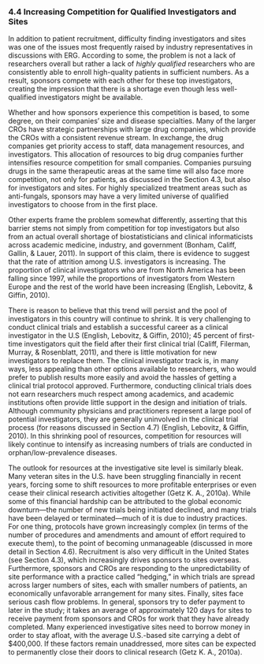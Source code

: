 ### 4.4 Increasing Competition for Qualified Investigators and Sites

In addition to patient recruitment, difficulty finding investigators and sites was one of the issues most frequently raised by industry representatives in discussions with ERG. According to some, the problem is not a lack of researchers overall but rather a lack of _highly qualified_ researchers who are consistently able to enroll high-quality patients in sufficient numbers. As a result, sponsors compete with each other for these top investigators, creating the impression that there is a shortage even though less well-qualified investigators might be available.

Whether and how sponsors experience this competition is based, to some degree, on their companies’ size and disease specialties. Many of the larger CROs have strategic partnerships with large drug companies, which provide the CROs with a consistent revenue stream. In exchange, the drug companies get priority access to staff, data management resources, and investigators. This allocation of resources to big drug companies further intensifies resource competition for small companies. Companies pursuing drugs in the same therapeutic areas at the same time will also face more competition, not only for patients, as discussed in the Section 4.3, but also for investigators and sites. For highly specialized treatment areas such as anti-fungals, sponsors may have a very limited universe of qualified investigators to choose from in the first place.

Other experts frame the problem somewhat differently, asserting that this barrier stems not simply from competition for top investigators but also from an actual overall shortage of biostatisticians and clinical informaticists across academic medicine, industry, and government (Bonham, Califf, Gallin, & Lauer, 2011). In support of this claim, there is evidence to suggest that the rate of attrition among U.S. investigators is increasing. The proportion of clinical investigators who are from North America has been falling since 1997, while the proportions of investigators from Western Europe and the rest of the world have been increasing (English, Lebovitz, & Giffin, 2010).

There is reason to believe that this trend will persist and the pool of investigators in this country will continue to shrink. It is very challenging to conduct clinical trials and establish a successful career as a clinical investigator in the U.S (English, Lebovitz, & Giffin, 2010); 45 percent of first-time investigators quit the field after their first clinical trial (Califf, Filerman, Murray, & Rosenblatt, 2011), and there is little motivation for new investigators to replace them. The clinical investigator track is, in many ways, less appealing than other options available to researchers, who would prefer to publish results more easily and avoid the hassles of getting a clinical trial protocol approved. Furthermore, conducting clinical trials does not earn researchers much respect among academics, and academic institutions often provide little support in the design and initiation of trials. Although community physicians and practitioners represent a large pool of potential investigators, they are generally uninvolved in the clinical trial process (for reasons discussed in Section 4.7) (English, Lebovitz, & Giffin, 2010). In this shrinking pool of resources, competition for resources will likely continue to intensify as increasing numbers of trials are conducted in orphan/low-prevalence diseases.

The outlook for resources at the investigative site level is similarly bleak. Many veteran sites in the U.S. have been struggling financially in recent years, forcing some to shift resources to more profitable enterprises or even cease their clinical research activities altogether (Getz K. A., 2010a). While some of this financial hardship can be attributed to the global economic downturn—the number of new trials being initiated declined, and many trials have been delayed or terminated—much of it is due to industry practices. For one thing, protocols have grown increasingly complex (in terms of the number of procedures and amendments and amount of effort required to execute them), to the point of becoming unmanageable (discussed in more detail in Section 4.6). Recruitment is also very difficult in the United States (see Section 4.3), which increasingly drives sponsors to sites overseas. Furthermore, sponsors and CROs are responding to the unpredictability of site performance with a practice called “hedging,” in which trials are spread across larger numbers of sites, each with smaller numbers of patients, an economically unfavorable arrangement for many sites. Finally, sites face serious cash flow problems. In general, sponsors try to defer payment to later in the study; it takes an average of approximately 120 days for sites to receive payment from sponsors and CROs for work that they have already completed. Many experienced investigative sites need to borrow money in order to stay afloat, with the average U.S.-based site carrying a debt of $400,000. If these factors remain unaddressed, more sites can be expected to permanently close their doors to clinical research (Getz K. A., 2010a).


